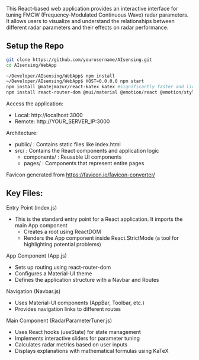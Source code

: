 
This React-based web application provides an interactive interface for tuning FMCW (Frequency-Modulated Continuous Wave) radar parameters. It allows users to visualize and understand the relationships between different radar parameters and their effects on radar performance.

## Setup the Repo
```bash
git clone https://github.com/yourusername/AIsensing.git
cd AIsensing/WebApp
```


```bash
~/Developer/AIsensing/WebApp$ npm install
~/Developer/AIsensing/WebApp$ HOST=0.0.0.0 npm start
npm install @matejmazur/react-katex katex #significantly faster and lighter than MathJax 
npm install react-router-dom @mui/material @emotion/react @emotion/styled
```
Access the application:
- Local: http://localhost:3000
- Remote: http://YOUR_SERVER_IP:3000

Architecture:
- public/ : Contains static files like index.html
- src/ : Contains the React components and application logic
    - components/ : Reusable UI components
    - pages/ : Components that represent entire pages

Favicon generated from https://favicon.io/favicon-converter/

## Key Files:
Entry Point (index.js)
- This is the standard entry point for a React application. It imports the main App component
    - Creates a root using ReactDOM
    - Renders the App component inside React.StrictMode (a tool for highlighting potential problems)

App Component (App.js)
- Sets up routing using react-router-dom
- Configures a Material-UI theme
- Defines the application structure with a Navbar and Routes

Navigation (Navbar.js)
- Uses Material-UI components (AppBar, Toolbar, etc.)
- Provides navigation links to different routes

Main Component (RadarParameterTuner.js)
- Uses React hooks (useState) for state management
- Implements interactive sliders for parameter tuning
- Calculates radar metrics based on user inputs
- Displays explanations with mathematical formulas using KaTeX